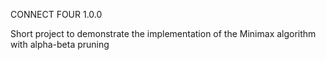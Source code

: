 CONNECT FOUR 1.0.0

Short project to demonstrate the implementation of the Minimax algorithm with alpha-beta pruning
​	
